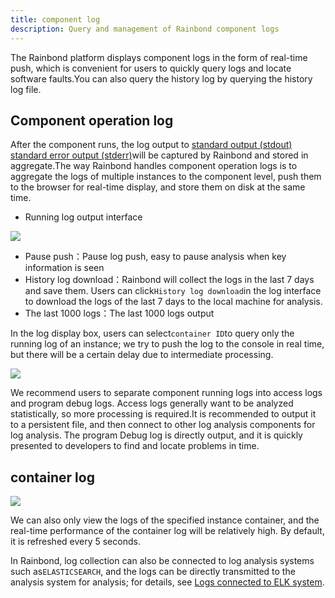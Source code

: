 ```yaml
---
title: component log
description: Query and management of Rainbond component logs
---
```


The Rainbond platform displays component logs in the form of real-time push, which is convenient for users to quickly query logs and locate software faults.You can also query the history log by querying the history log file.

## Component operation log

After the component runs, the log output to [standard output (stdout)](https://baike.baidu.com/item/stdout) [standard error output (stderr)](https://baike.baidu.com/item/stderr)will be captured by Rainbond and stored in aggregate.The way Rainbond handles component operation logs is to aggregate the logs of multiple instances to the component level, push them to the browser for real-time display, and store them on disk at the same time.

- Running log output interface

![](https://grstatic.oss-cn-shanghai.aliyuncs.com/images/docs/5.2/user-manual/app-service-manage/service-log/Operation%20log2.png)

- Pause push：Pause log push, easy to pause analysis when key information is seen
- History log download：Rainbond will collect the logs in the last 7 days and save them. Users can click`History log download`in the log interface to download the logs of the last 7 days to the local machine for analysis.
- The last 1000 logs：The last 1000 logs output

In the log display box, users can select`container ID`to query only the running log of an instance; we try to push the log to the console in real time, but there will be a certain delay due to intermediate processing.

![](https://grstatic.oss-cn-shanghai.aliyuncs.com/images/docs/5.2/user-manual/app-service-manage/service-log/Instance%20log.png)

We recommend users to separate component running logs into access logs and program debug logs. Access logs generally want to be analyzed statistically, so more processing is required.It is recommended to output it to a persistent file, and then connect to other log analysis components for log analysis. The program Debug log is directly output, and it is quickly presented to developers to find and locate problems in time.

## container log

![](https://grstatic.oss-cn-shanghai.aliyuncs.com/docs/5.3/user-manual/component-log/%E7%BB%84%E4%BB%B6%E5%AE%B9%E5%99%A8%E6%97%A5%E5%BF%97.png)

We can also only view the logs of the specified instance container, and the real-time performance of the container log will be relatively high. By default, it is refreshed every 5 seconds.

In Rainbond, log collection can also be connected to log analysis systems such as`ELASTICSEARCH`, and the logs can be directly transmitted to the analysis system for analysis; for details, see [Logs connected to ELK system](https://www.rainbond.com/blog/elk).
